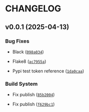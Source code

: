 # CHANGELOG


## v0.0.1 (2025-04-13)

### Bug Fixes

- Black
  ([`098a034`](https://github.com/cormac-rynne/package_example/commit/098a034d38e4e170484b7f172f60d13788e21b48))

- Flake8
  ([`ac7955a`](https://github.com/cormac-rynne/package_example/commit/ac7955a458aeb70fb35000b7c3121b85c4330710))

- Pypi test token reference
  ([`1da0caa`](https://github.com/cormac-rynne/package_example/commit/1da0caa2e61ef68226d3e5afdcf508b5db5266ed))

### Build System

- Fix publish
  ([`85b2004`](https://github.com/cormac-rynne/package_example/commit/85b20045c67dafdc8cef2e32ea0af44680192eda))

- Fix publish
  ([`f629bc1`](https://github.com/cormac-rynne/package_example/commit/f629bc134f32ba64fe685d4086c8e53f6f7334c4))
